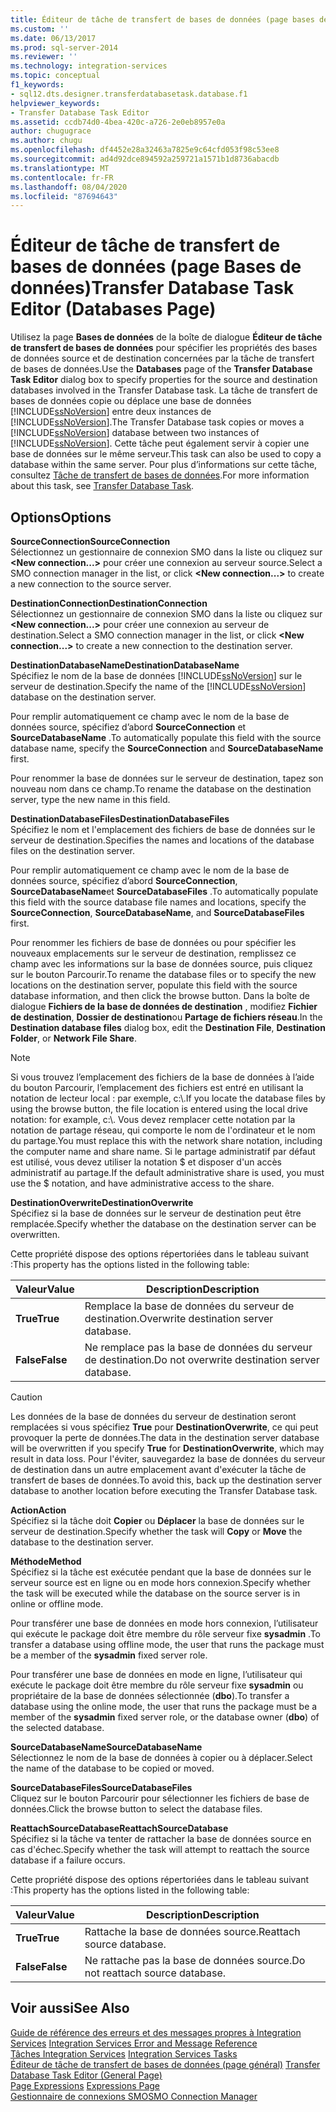 ```yaml
---
title: Éditeur de tâche de transfert de bases de données (page bases de données) | Microsoft Docs
ms.custom: ''
ms.date: 06/13/2017
ms.prod: sql-server-2014
ms.reviewer: ''
ms.technology: integration-services
ms.topic: conceptual
f1_keywords:
- sql12.dts.designer.transferdatabasetask.database.f1
helpviewer_keywords:
- Transfer Database Task Editor
ms.assetid: ccdb74d0-4bea-420c-a726-2e0eb8957e0a
author: chugugrace
ms.author: chugu
ms.openlocfilehash: df4452e28a32463a7825e9c64cfd053f98c53ee8
ms.sourcegitcommit: ad4d92dce894592a259721a1571b1d8736abacdb
ms.translationtype: MT
ms.contentlocale: fr-FR
ms.lasthandoff: 08/04/2020
ms.locfileid: "87694643"
---
```

# <a name="transfer-database-task-editor-databases-page"></a><span data-ttu-id="a10b1-102">Éditeur de tâche de transfert de bases de données (page Bases de données)</span><span class="sxs-lookup"><span data-stu-id="a10b1-102">Transfer Database Task Editor (Databases Page)</span></span>
  <span data-ttu-id="a10b1-103">Utilisez la page **Bases de données** de la boîte de dialogue **Éditeur de tâche de transfert de bases de données** pour spécifier les propriétés des bases de données source et de destination concernées par la tâche de transfert de bases de données.</span><span class="sxs-lookup"><span data-stu-id="a10b1-103">Use the **Databases** page of the **Transfer Database Task Editor** dialog box to specify properties for the source and destination databases involved in the Transfer Database task.</span></span> <span data-ttu-id="a10b1-104">La tâche de transfert de bases de données copie ou déplace une base de données [!INCLUDE[ssNoVersion](../includes/ssnoversion-md.md)] entre deux instances de [!INCLUDE[ssNoVersion](../includes/ssnoversion-md.md)].</span><span class="sxs-lookup"><span data-stu-id="a10b1-104">The Transfer Database task copies or moves a [!INCLUDE[ssNoVersion](../includes/ssnoversion-md.md)] database between two instances of [!INCLUDE[ssNoVersion](../includes/ssnoversion-md.md)].</span></span> <span data-ttu-id="a10b1-105">Cette tâche peut également servir à copier une base de données sur le même serveur.</span><span class="sxs-lookup"><span data-stu-id="a10b1-105">This task can also be used to copy a database within the same server.</span></span> <span data-ttu-id="a10b1-106">Pour plus d’informations sur cette tâche, consultez [Tâche de transfert de bases de données](control-flow/transfer-database-task.md).</span><span class="sxs-lookup"><span data-stu-id="a10b1-106">For more information about this task, see [Transfer Database Task](control-flow/transfer-database-task.md).</span></span>  
  
## <a name="options"></a><span data-ttu-id="a10b1-107">Options</span><span class="sxs-lookup"><span data-stu-id="a10b1-107">Options</span></span>  
 <span data-ttu-id="a10b1-108">**SourceConnection**</span><span class="sxs-lookup"><span data-stu-id="a10b1-108">**SourceConnection**</span></span>  
 <span data-ttu-id="a10b1-109">Sélectionnez un gestionnaire de connexion SMO dans la liste ou cliquez sur **\<New connection...>** pour créer une connexion au serveur source.</span><span class="sxs-lookup"><span data-stu-id="a10b1-109">Select a SMO connection manager in the list, or click **\<New connection...>** to create a new connection to the source server.</span></span>  
  
 <span data-ttu-id="a10b1-110">**DestinationConnection**</span><span class="sxs-lookup"><span data-stu-id="a10b1-110">**DestinationConnection**</span></span>  
 <span data-ttu-id="a10b1-111">Sélectionnez un gestionnaire de connexion SMO dans la liste ou cliquez sur **\<New connection...>** pour créer une connexion au serveur de destination.</span><span class="sxs-lookup"><span data-stu-id="a10b1-111">Select a SMO connection manager in the list, or click **\<New connection...>** to create a new connection to the destination server.</span></span>  
  
 <span data-ttu-id="a10b1-112">**DestinationDatabaseName**</span><span class="sxs-lookup"><span data-stu-id="a10b1-112">**DestinationDatabaseName**</span></span>  
 <span data-ttu-id="a10b1-113">Spécifiez le nom de la base de données [!INCLUDE[ssNoVersion](../includes/ssnoversion-md.md)] sur le serveur de destination.</span><span class="sxs-lookup"><span data-stu-id="a10b1-113">Specify the name of the [!INCLUDE[ssNoVersion](../includes/ssnoversion-md.md)] database on the destination server.</span></span>  
  
 <span data-ttu-id="a10b1-114">Pour remplir automatiquement ce champ avec le nom de la base de données source, spécifiez d’abord **SourceConnection** et **SourceDatabaseName** .</span><span class="sxs-lookup"><span data-stu-id="a10b1-114">To automatically populate this field with the source database name, specify the **SourceConnection** and **SourceDatabaseName** first.</span></span>  
  
 <span data-ttu-id="a10b1-115">Pour renommer la base de données sur le serveur de destination, tapez son nouveau nom dans ce champ.</span><span class="sxs-lookup"><span data-stu-id="a10b1-115">To rename the database on the destination server, type the new name in this field.</span></span>  
  
 <span data-ttu-id="a10b1-116">**DestinationDatabaseFiles**</span><span class="sxs-lookup"><span data-stu-id="a10b1-116">**DestinationDatabaseFiles**</span></span>  
 <span data-ttu-id="a10b1-117">Spécifiez le nom et l'emplacement des fichiers de base de données sur le serveur de destination.</span><span class="sxs-lookup"><span data-stu-id="a10b1-117">Specifies the names and locations of the database files on the destination server.</span></span>  
  
 <span data-ttu-id="a10b1-118">Pour remplir automatiquement ce champ avec le nom de la base de données source, spécifiez d’abord **SourceConnection**, **SourceDatabaseName**et **SourceDatabaseFiles** .</span><span class="sxs-lookup"><span data-stu-id="a10b1-118">To automatically populate this field with the source database file names and locations, specify the **SourceConnection**, **SourceDatabaseName**, and **SourceDatabaseFiles** first.</span></span>  
  
 <span data-ttu-id="a10b1-119">Pour renommer les fichiers de base de données ou pour spécifier les nouveaux emplacements sur le serveur de destination, remplissez ce champ avec les informations sur la base de données source, puis cliquez sur le bouton Parcourir.</span><span class="sxs-lookup"><span data-stu-id="a10b1-119">To rename the database files or to specify the new locations on the destination server, populate this field with the source database information, and then click the browse button.</span></span> <span data-ttu-id="a10b1-120">Dans la boîte de dialogue **Fichiers de la base de données de destination** , modifiez **Fichier de destination**, **Dossier de destination**ou **Partage de fichiers réseau**.</span><span class="sxs-lookup"><span data-stu-id="a10b1-120">In the **Destination database files** dialog box, edit the **Destination File**, **Destination Folder**, or **Network File Share**.</span></span>  
  
> [!NOTE]  
>  <span data-ttu-id="a10b1-121">Si vous trouvez l’emplacement des fichiers de la base de données à l’aide du bouton Parcourir, l’emplacement des fichiers est entré en utilisant la notation de lecteur local : par exemple, c:\\.</span><span class="sxs-lookup"><span data-stu-id="a10b1-121">If you locate the database files by using the browse button, the file location is entered using the local drive notation: for example, c:\\.</span></span> <span data-ttu-id="a10b1-122">Vous devez remplacer cette notation par la notation de partage réseau, qui comporte le nom de l'ordinateur et le nom du partage.</span><span class="sxs-lookup"><span data-stu-id="a10b1-122">You must replace this with the network share notation, including the computer name and share name.</span></span> <span data-ttu-id="a10b1-123">Si le partage administratif par défaut est utilisé, vous devez utiliser la notation $ et disposer d'un accès administratif au partage.</span><span class="sxs-lookup"><span data-stu-id="a10b1-123">If the default administrative share is used, you must use the $ notation, and have administrative access to the share.</span></span>  
  
 <span data-ttu-id="a10b1-124">**DestinationOverwrite**</span><span class="sxs-lookup"><span data-stu-id="a10b1-124">**DestinationOverwrite**</span></span>  
 <span data-ttu-id="a10b1-125">Spécifiez si la base de données sur le serveur de destination peut être remplacée.</span><span class="sxs-lookup"><span data-stu-id="a10b1-125">Specify whether the database on the destination server can be overwritten.</span></span>  
  
 <span data-ttu-id="a10b1-126">Cette propriété dispose des options répertoriées dans le tableau suivant :</span><span class="sxs-lookup"><span data-stu-id="a10b1-126">This property has the options listed in the following table:</span></span>  
  
|<span data-ttu-id="a10b1-127">Valeur</span><span class="sxs-lookup"><span data-stu-id="a10b1-127">Value</span></span>|<span data-ttu-id="a10b1-128">Description</span><span class="sxs-lookup"><span data-stu-id="a10b1-128">Description</span></span>|  
|-----------|-----------------|  
|<span data-ttu-id="a10b1-129">**True**</span><span class="sxs-lookup"><span data-stu-id="a10b1-129">**True**</span></span>|<span data-ttu-id="a10b1-130">Remplace la base de données du serveur de destination.</span><span class="sxs-lookup"><span data-stu-id="a10b1-130">Overwrite destination server database.</span></span>|  
|<span data-ttu-id="a10b1-131">**False**</span><span class="sxs-lookup"><span data-stu-id="a10b1-131">**False**</span></span>|<span data-ttu-id="a10b1-132">Ne remplace pas la base de données du serveur de destination.</span><span class="sxs-lookup"><span data-stu-id="a10b1-132">Do not overwrite destination server database.</span></span>|  
  
> [!CAUTION]  
>  <span data-ttu-id="a10b1-133">Les données de la base de données du serveur de destination seront remplacées si vous spécifiez **True** pour **DestinationOverwrite**, ce qui peut provoquer la perte de données.</span><span class="sxs-lookup"><span data-stu-id="a10b1-133">The data in the destination server database will be overwritten if you specify **True** for **DestinationOverwrite**, which may result in data loss.</span></span> <span data-ttu-id="a10b1-134">Pour l'éviter, sauvegardez la base de données du serveur de destination dans un autre emplacement avant d'exécuter la tâche de transfert de bases de données.</span><span class="sxs-lookup"><span data-stu-id="a10b1-134">To avoid this, back up the destination server database to another location before executing the Transfer Database task.</span></span>  
  
 <span data-ttu-id="a10b1-135">**Action**</span><span class="sxs-lookup"><span data-stu-id="a10b1-135">**Action**</span></span>  
 <span data-ttu-id="a10b1-136">Spécifiez si la tâche doit **Copier** ou **Déplacer** la base de données sur le serveur de destination.</span><span class="sxs-lookup"><span data-stu-id="a10b1-136">Specify whether the task will **Copy** or **Move** the database to the destination server.</span></span>  
  
 <span data-ttu-id="a10b1-137">**Méthode**</span><span class="sxs-lookup"><span data-stu-id="a10b1-137">**Method**</span></span>  
 <span data-ttu-id="a10b1-138">Spécifiez si la tâche est exécutée pendant que la base de données sur le serveur source est en ligne ou en mode hors connexion.</span><span class="sxs-lookup"><span data-stu-id="a10b1-138">Specify whether the task will be executed while the database on the source server is in online or offline mode.</span></span>  
  
 <span data-ttu-id="a10b1-139">Pour transférer une base de données en mode hors connexion, l’utilisateur qui exécute le package doit être membre du rôle serveur fixe **sysadmin** .</span><span class="sxs-lookup"><span data-stu-id="a10b1-139">To transfer a database using offline mode, the user that runs the package must be a member of the **sysadmin** fixed server role.</span></span>  
  
 <span data-ttu-id="a10b1-140">Pour transférer une base de données en mode en ligne, l’utilisateur qui exécute le package doit être membre du rôle serveur fixe **sysadmin** ou propriétaire de la base de données sélectionnée (**dbo**).</span><span class="sxs-lookup"><span data-stu-id="a10b1-140">To transfer a database using the online mode, the user that runs the package must be a member of the **sysadmin** fixed server role, or the database owner (**dbo**) of the selected database.</span></span>  
  
 <span data-ttu-id="a10b1-141">**SourceDatabaseName**</span><span class="sxs-lookup"><span data-stu-id="a10b1-141">**SourceDatabaseName**</span></span>  
 <span data-ttu-id="a10b1-142">Sélectionnez le nom de la base de données à copier ou à déplacer.</span><span class="sxs-lookup"><span data-stu-id="a10b1-142">Select the name of the database to be copied or moved.</span></span>  
  
 <span data-ttu-id="a10b1-143">**SourceDatabaseFiles**</span><span class="sxs-lookup"><span data-stu-id="a10b1-143">**SourceDatabaseFiles**</span></span>  
 <span data-ttu-id="a10b1-144">Cliquez sur le bouton Parcourir pour sélectionner les fichiers de base de données.</span><span class="sxs-lookup"><span data-stu-id="a10b1-144">Click the browse button to select the database files.</span></span>  
  
 <span data-ttu-id="a10b1-145">**ReattachSourceDatabase**</span><span class="sxs-lookup"><span data-stu-id="a10b1-145">**ReattachSourceDatabase**</span></span>  
 <span data-ttu-id="a10b1-146">Spécifiez si la tâche va tenter de rattacher la base de données source en cas d'échec.</span><span class="sxs-lookup"><span data-stu-id="a10b1-146">Specify whether the task will attempt to reattach the source database if a failure occurs.</span></span>  
  
 <span data-ttu-id="a10b1-147">Cette propriété dispose des options répertoriées dans le tableau suivant :</span><span class="sxs-lookup"><span data-stu-id="a10b1-147">This property has the options listed in the following table:</span></span>  
  
|<span data-ttu-id="a10b1-148">Valeur</span><span class="sxs-lookup"><span data-stu-id="a10b1-148">Value</span></span>|<span data-ttu-id="a10b1-149">Description</span><span class="sxs-lookup"><span data-stu-id="a10b1-149">Description</span></span>|  
|-----------|-----------------|  
|<span data-ttu-id="a10b1-150">**True**</span><span class="sxs-lookup"><span data-stu-id="a10b1-150">**True**</span></span>|<span data-ttu-id="a10b1-151">Rattache la base de données source.</span><span class="sxs-lookup"><span data-stu-id="a10b1-151">Reattach source database.</span></span>|  
|<span data-ttu-id="a10b1-152">**False**</span><span class="sxs-lookup"><span data-stu-id="a10b1-152">**False**</span></span>|<span data-ttu-id="a10b1-153">Ne rattache pas la base de données source.</span><span class="sxs-lookup"><span data-stu-id="a10b1-153">Do not reattach source database.</span></span>|  
  
## <a name="see-also"></a><span data-ttu-id="a10b1-154">Voir aussi</span><span class="sxs-lookup"><span data-stu-id="a10b1-154">See Also</span></span>  
 <span data-ttu-id="a10b1-155">[Guide de référence des erreurs et des messages propres à Integration Services](../../2014/integration-services/integration-services-error-and-message-reference.md) </span><span class="sxs-lookup"><span data-stu-id="a10b1-155">[Integration Services Error and Message Reference](../../2014/integration-services/integration-services-error-and-message-reference.md) </span></span>  
 <span data-ttu-id="a10b1-156">[Tâches Integration Services](control-flow/integration-services-tasks.md) </span><span class="sxs-lookup"><span data-stu-id="a10b1-156">[Integration Services Tasks](control-flow/integration-services-tasks.md) </span></span>  
 <span data-ttu-id="a10b1-157">[Éditeur de tâche de transfert de bases de données &#40;page général&#41;](general-page-of-integration-services-designers-options.md) </span><span class="sxs-lookup"><span data-stu-id="a10b1-157">[Transfer Database Task Editor &#40;General Page&#41;](general-page-of-integration-services-designers-options.md) </span></span>  
 <span data-ttu-id="a10b1-158">[Page Expressions](expressions/expressions-page.md) </span><span class="sxs-lookup"><span data-stu-id="a10b1-158">[Expressions Page](expressions/expressions-page.md) </span></span>  
 [<span data-ttu-id="a10b1-159">Gestionnaire de connexions SMO</span><span class="sxs-lookup"><span data-stu-id="a10b1-159">SMO Connection Manager</span></span>](connection-manager/smo-connection-manager.md)  
  
  
